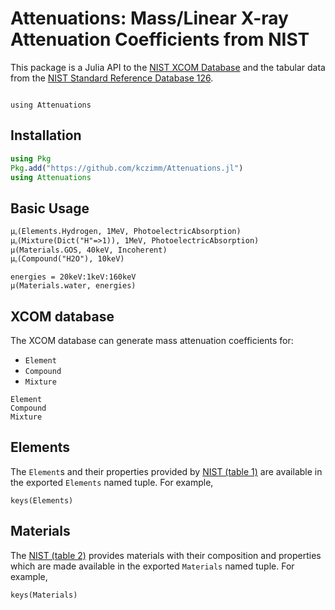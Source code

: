 # Attenuations: Mass/Linear X-ray Attenuation Coefficients from NIST
This package is a Julia API to the [NIST XCOM Database](https://www.physics.nist.gov/PhysRefData/Xcom/html/xcom1.html) and the tabular data from the [NIST Standard Reference Database 126](https://www.nist.gov/pml/x-ray-mass-attenuation-coefficients).

```@contents
```

```@setup using
using Attenuations
```

## Installation
```julia
using Pkg
Pkg.add("https://github.com/kczimm/Attenuations.jl")
using Attenuations
```

## Basic Usage
```@repl using
μᵨ(Elements.Hydrogen, 1MeV, PhotoelectricAbsorption)
μᵨ(Mixture(Dict("H"=>1)), 1MeV, PhotoelectricAbsorption)
μ(Materials.GOS, 40keV, Incoherent)
μᵨ(Compound("H2O"), 10keV)

energies = 20keV:1keV:160keV
μ(Materials.water, energies)
```

## XCOM database
The XCOM database can generate mass attenuation coefficients for:
- `Element`
- `Compound`
- `Mixture`

```@docs
Element
Compound
Mixture
```

## Elements
The `Element`s and their properties provided by [NIST (table 1)](https://physics.nist.gov/PhysRefData/XrayMassCoef/tab1.html) are available in the exported `Elements` named tuple. For example,

```@repl using
keys(Elements)
```

## Materials
The [NIST (table 2)](https://physics.nist.gov/PhysRefData/XrayMassCoef/tab2.html) provides materials with their composition and properties which are made available in the exported `Materials` named tuple. For example,

```@repl using
keys(Materials)
```
